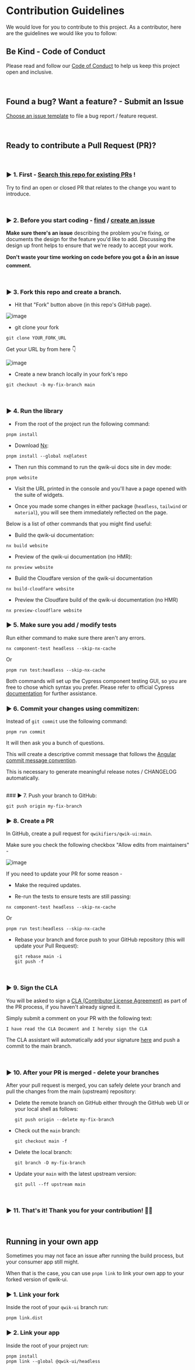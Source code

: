 # Contribution Guidelines

We would love for you to contribute to this project.
As a contributor, here are the guidelines we would like you to follow:

## Be Kind - Code of Conduct

Please read and follow our [Code of Conduct](CODE_OF_CONDUCT.md) to help us keep this project open and inclusive.

<br/>

## Found a bug? Want a feature? - Submit an Issue

[Choose an issue template](https://github.com/qwikifiers/qwik-ui/issues/new/choose) to file a bug report / feature request.

<br/>

## Ready to contribute a Pull Request (PR)?

<br/>

### ▶ 1. First - [Search this repo for existing PRs](https://github.com/qwikifiers/qwik-ui/pulls) !

Try to find an open or closed PR that relates to the change you want to introduce.

<br/>

### ▶ 2. **Before you start coding - [find](https://github.com/qwikifiers/qwik-ui/issues) / [create an issue](https://github.com/qwikifiers/qwik-ui/issues/new/choose)**

**Make sure there's an issue** describing the problem you're fixing, or documents the design for the feature you'd like to add.
Discussing the design up front helps to ensure that we're ready to accept your work.

**Don't waste your time working on code before you got a 👍 in an issue comment.**

<br/>

### ▶ 3. Fork this repo and create a branch.

- Hit that "Fork" button above (in this repo's GitHub page).

![image](https://user-images.githubusercontent.com/1430726/95460679-ec014400-097d-11eb-9a7a-93e0262d37d9.png)

- git clone your fork

```shell
git clone YOUR_FORK_URL
```

Get your URL by from here 👇

![image](https://user-images.githubusercontent.com/1430726/95461173-94afa380-097e-11eb-9568-dc986e050de6.png)

- Create a new branch locally in your fork's repo

```shell
git checkout -b my-fix-branch main
```

<br/>

### ▶ 4. Run the library

- From the root of the project run the following command:

```shell
pnpm install
```

- Download [Nx](https://nx.dev/):

```shell
pnpm install --global nx@latest
```

- Then run this command to run the qwik-ui docs site in dev mode:

```shell
pnpm website
```

- Visit the URL printed in the console and you'll have a page opened with the suite of widgets.

- Once you made some changes in either package (`headless`, `tailwind` or `material`), you will see them immediately reflected on the page.

Below is a list of other commands that you might find useful:

- Build the qwik-ui documentation:

```shell
nx build website
```

- Preview of the qwik-ui documentation (no HMR):

```shell
nx preview website
```

- Build the Cloudfare version of the qwik-ui documentation

```shell
nx build-cloudfare website
```

- Preview the Cloudfare build of the qwik-ui documentation (no HMR)

```shell
nx preview-cloudflare website
```

### ▶ 5. Make sure you add / modify tests

Run either command to make sure there aren't any errors.

```shell
nx component-test headless --skip-nx-cache
```

Or

```shell
pnpm run test:headless --skip-nx-cache
```

Both commands will set up the Cypress component testing GUI, so you are free to chose which syntax you prefer. Please refer to official Cypress [documentation](https://docs.cypress.io/guides/overview/why-cypress) for further assistance.
<br/>

### ▶ 6. Commit your changes using commitizen:

Instead of `git commit` use the following command:

```shell
pnpm run commit
```

It will then ask you a bunch of questions.

This will create a descriptive commit message that follows the
[Angular commit message convention](#commit-message-format).

This is necessary to generate meaningful release notes / CHANGELOG automatically.

<br/>
### ▶ 7. Push your branch to GitHub:

```shell
git push origin my-fix-branch
```

### ▶ 8. Create a PR

In GitHub, create a pull request for `qwikifiers/qwik-ui:main`.

Make sure you check the following checkbox "Allow edits from maintainers" -

![image](https://user-images.githubusercontent.com/1430726/95461503-fbcd5800-097e-11eb-9b55-321d1ff0e6bb.png)

If you need to update your PR for some reason -

- Make the required updates.

- Re-run the tests to ensure tests are still passing:

```shell
nx component-test headless --skip-nx-cache
```

Or

```shell
pnpm run test:headless --skip-nx-cache
```

- Rebase your branch and force push to your GitHub repository (this will update your Pull Request):

  ```shell
  git rebase main -i
  git push -f
  ```

<br/>

### ▶ 9. Sign the CLA

You will be asked to sign a [CLA (Contributor License Agreement)](/CLA.md) as part of the PR process, if you haven't already signed it.

Simply submit a comment on your PR with the following text:

```
I have read the CLA Document and I hereby sign the CLA
```

The CLA assistant will automatically add your signature [here](/cla-signs/v1/cla.json) and push a commit to the main branch.

<br/>

### ▶ 10. After your PR is merged - delete your branches

After your pull request is merged, you can safely delete your branch and pull the changes from the main (upstream) repository:

- Delete the remote branch on GitHub either through the GitHub web UI or your local shell as follows:

  ```shell
  git push origin --delete my-fix-branch
  ```

- Check out the `main` branch:

  ```shell
  git checkout main -f
  ```

- Delete the local branch:

  ```shell
  git branch -D my-fix-branch
  ```

- Update your `main` with the latest upstream version:

  ```shell
  git pull --ff upstream main
  ```

<br/>

### ▶ 11. That's it! Thank you for your contribution! 🙏💓

[commit-message-format]: https://docs.google.com/document/d/1QrDFcIiPjSLDn3EL15IJygNPiHORgU1_OOAqWjiDU5Y/edit#

<br/>

## Running in your own app

Sometimes you may not face an issue after running the build process, but your consumer app still might.

When that is the case, you can use `pnpm link` to link your own app to your forked version of qwik-ui.

### ▶ 1. Link your fork

Inside the root of your `qwik-ui` branch run:

```
pnpm link.dist
```

### ▶ 2. Link your app

Inside the root of your project run:

```
pnpm install
pnpm link --global @qwik-ui/headless
```
